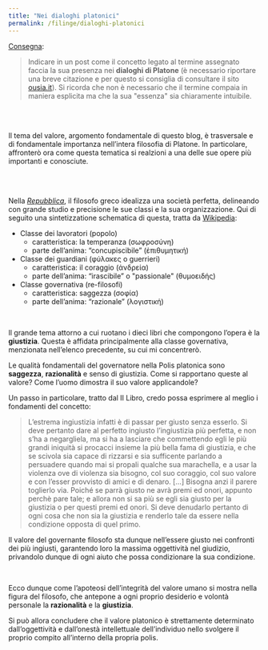```yaml
---
title: "Nei dialoghi platonici"
permalink: /filinge/dialoghi-platonici
---
```

[Consegna](https://filinge.blogspot.com/2020/04/step-08.html):

> Indicare in un post come il concetto legato al termine assegnato faccia la sua presenza nei **dialoghi di Platone** (è necessario riportare una breve citazione e per questo si consiglia di consultare il sito [ousia.it](http://www.ousia.it/)). Si ricorda che non è necessario che il termine compaia in maniera esplicita ma che la sua "essenza" sia chiaramente intuibile. 

<br />
<br />

Il tema del valore, argomento fondamentale di questo blog, è trasversale e di fondamentale importanza nell’intera filosofia di Platone. In particolare, affronterò ora come questa tematica si realzioni a una delle sue opere più importanti e conosciute.

<br />
<br />

Nella _<a href="http://www.treccani.it/enciclopedia/repubblica_%28Dizionario-di-filosofia%29/" rel="noopener" target="_blank">Repubblica</a>_, il filosofo greco idealizza una società perfetta, delineando con grande studio e precisione le sue classi e la sua organizzazione. Qui di seguito una sintetizzatione schematica di questa, tratta da <a href="https://it.wikipedia.org/wiki/La_Repubblica_(dialogo)#Lo_sviluppo_della_polis" rel="noopener" target="_blank">Wikipedia</a>:

- Classe dei lavoratori (popolo)
	- caratteristica: la temperanza (σωφροσύνη)
	- parte dell’anima: “concupiscibile” (ἐπιθυμητική)
- Classe dei guardiani (φύλακες o guerrieri)
	- caratteristica: il coraggio (ἀνδρεία)
    - parte dell’anima: “irascibile” o "passionale" (θυμοειδής)
- Classe governativa (re-filosofi)
	- caratteristica: saggezza (σοφία)
    - parte dell’anima: “razionale” (λογιστική)

<br />

Il grande tema attorno a cui ruotano i dieci libri che compongono l’opera è la  **giustizia**. Questa è affidata principalmente alla classe governativa, menzionata nell’elenco precedente, su cui mi concentrerò.

Le qualità fondamentali del governatore nella Polis platonica sono **saggezza**, **razionalità** e senso di giustizia. Come si rapportano queste al valore? Come l’uomo dimostra il suo valore applicandole?

Un passo in particolare, tratto dal II Libro, credo possa esprimere al meglio i fondamenti del concetto:

> L’estrema ingiustizia infatti è di passar per giusto senza esserlo. Si deve pertanto dare al perfetto ingiusto l’ingiustizia più perfetta, e non s’ha a negargliela, ma si ha a lasciare che commettendo egli le più grandi iniquità si procacci insieme la più bella fama di giustizia, e che se scivola sia capace di rizzarsi e sia sufficente parlando a persuadere quando mai si propali qualche sua marachella, e a usar la violenza ove di violenza sia bisogno, col suo coraggio, col suo valore e con l’esser provvisto di amici e di denaro. […] Bisogna anzi il parere toglierlo via. Poiché se parrà giusto ne avrà premi ed onori, appunto perchè pare tale; e allora non si sa più se egli sia giusto per la giustizia o per questi premi ed onori. Si deve denudarlo pertanto di ogni cosa che non sia la giustizia e renderlo tale da essere nella condizione opposta di quel primo.

Il valore del governante filosofo sta dunque nell’essere giusto nei confronti dei più ingiusti, garantendo loro la massima oggettività nel giudizio, privandolo dunque di ogni aiuto che possa condizionare la sua condizione.

<br />

Ecco dunque come l’apoteosi dell’integrità del valore umano si mostra nella figura del filosofo, che antepone a ogni proprio desiderio e volontà personale la **razionalità** e la **giustizia**.

Si può allora concludere che il valore platonico è strettamente determinato dall’oggettività e dall’onestà intellettuale dell’individuo nello svolgere il proprio compito all’interno della propria polis.
